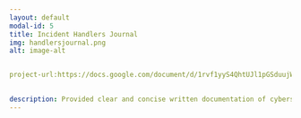 ```yaml
---
layout: default
modal-id: 5
title: Incident Handlers Journal
img: handlersjournal.png
alt: image-alt


project-url:https://docs.google.com/document/d/1rvf1yyS4QhtUJl1pGSduujWk702AYIKphytcsbe7qHQ/edit?usp=sharing

 
description: Provided clear and concise written documentation of cybersecurity events, including detailed event descriptions, tools used, and lessons learned throughout the process.
---
```


